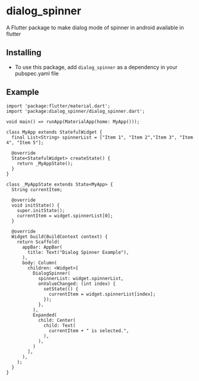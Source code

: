 # dialog_spinner

A Flutter package to make dialog mode of spinner in android available in flutter

## Installing

* To use this package, add ```dialog_spinner``` as a dependency in your pubspec.yaml file

## Example

    import 'package:flutter/material.dart';
    import 'package:dialog_spinner/dialog_spinner.dart';

    void main() => runApp(MaterialApp(home: MyApp()));

    class MyApp extends StatefulWidget {
      final List<String> spinnerList = ["Item 1", "Item 2","Item 3", "Item 4", "Item 5"];

      @override
      State<StatefulWidget> createState() {
        return _MyAppState();
      }
    }

    class _MyAppState extends State<MyApp> {
      String currentItem;

      @override
      void initState() {
        super.initState();
        currentItem = widget.spinnerList[0];
      }

      @override
      Widget build(BuildContext context) {
        return Scaffold(
          appBar: AppBar(
            title: Text("Dialog Spinner Example"),
          ),
          body: Column(
            children: <Widget>[
              DialogSpinner(
                spinnerList: widget.spinnerList,
                onValueChanged: (int index) {
                  setState(() {
                    currentItem = widget.spinnerList[index];
                  });
                },
              ),
              Expanded(
                child: Center(
                  child: Text(
                    currentItem + " is selected.",
                  ),
                ),
              )
            ],
          ),
        );
      }
    }
